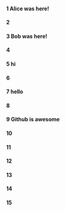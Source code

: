 #### 1 Alice was here!
#### 2
#### 3 Bob was here!
#### 4
#### 5 hi
#### 6
#### 7 hello
#### 8
#### 9 Github is awesome 
#### 10
#### 11
#### 12
#### 13
#### 14
#### 15